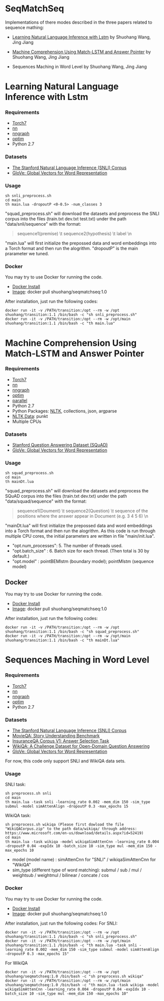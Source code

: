 # SeqMatchSeq
Implementations of there modes described in the three papers related to sequence mathing:

- [Learning Natural Language Inference with Lstm](https://arxiv.org/abs/1512.08849) by Shuohang Wang, Jing Jiang

- [Machine Comprehension Using Match-LSTM and Answer Pointer](https://arxiv.org/abs/1608.07905) by Shuohang Wang, Jing Jiang

- Sequences Maching in Word Level by Shuohang Wang, Jing Jiang

# Learning Natural Language Inference with Lstm

### Requirements
- [Torch7](https://github.com/torch/torch7)
- [nn](https://github.com/torch/nn)
- [nngraph](https://github.com/torch/nngraph)
- [optim](https://github.com/torch/optim)
- Python 2.7

### Datasets
- [The Stanford Natural Language Inference (SNLI) Corpus](http://nlp.stanford.edu/projects/snli/)
- [GloVe: Global Vectors for Word Representation](http://nlp.stanford.edu/data/glove.840B.300d.zip)

### Usage
```
sh snli_preprocess.sh
cd main
th main.lua -dropoutP <0-0.5> -num_classes 3
```

"squad_preprocess.sh" will download the datasets and preprocess the SNLI corpus into the files 
(train.txt dev.txt test.txt) under the path "data/snli/sequence" with the format:

>sequence1(premise) \t sequence2(hypothesis) \t label \n

"main.lua" will first initialize the prepossed data and word embeddings into a Torch format and 
then run the alogrithm. "dropoutP" is the main prarameter we tuned.

### Docker
You may try to use Docker for running the code.
- [Docker Install](https://github.com/codalab/codalab-worksheets/wiki/Installing-Docker)
- [Image](https://hub.docker.com/r/shuohang/seqmatchseq/): docker pull shuohang/seqmatchseq:1.0

After installation, just run the following codes:
```
docker run -it -v /PATH/transition:/opt --rm -w /opt      shuohang/transition:1.1 /bin/bash -c "sh snli_preprocess.sh"
docker run -it -v /PATH/transition:/opt --rm -w /opt/main shuohang/transition:1.1 /bin/bash -c "th main.lua"
```
# Machine Comprehension Using Match-LSTM and Answer Pointer

### Requirements
- [Torch7](https://github.com/torch/torch7)
- [nn](https://github.com/torch/nn)
- [nngraph](https://github.com/torch/nngraph)
- [optim](https://github.com/torch/optim)
- [parallel](https://github.com/clementfarabet/lua---parallel)
- Python 2.7
- Python Packages: [NLTK](http://www.nltk.org/install.html), collections, json, argparse
- [NLTK Data](http://www.nltk.org/data.html): punkt
- Multiple CPUs

### Datasets
- [Stanford Question Answering Dataset (SQuAD)](https://rajpurkar.github.io/SQuAD-explorer/)
- [GloVe: Global Vectors for Word Representation](http://nlp.stanford.edu/data/glove.840B.300d.zip)

### Usage
```
sh squad_preprocess.sh
cd main
th mainDt.lua 
```

"squad_preprocess.sh" will download the datasets and preprocess the SQuAD corpus into the files 
(train.txt dev.txt) under the path "data/squad/sequence" with the format:

>sequence1(Doument) \t sequence2(Question) \t sequence of the positions where the answer appear 
in Document (e.g. 3 4 5 6)  \n

"mainDt.lua" will first initialize the prepossed data and word embeddings into a Torch format and 
then run the alogrithm. As this code is run through multiple CPU cores, the initial parameters are
written in file "main/init.lua". 

- "opt.num_processes": 5. The number of threads used.
- "opt.batch_size"   : 6. Batch size for each thread. (Then total is 30 by default.)
- "opt.model"        : pointBEMlstm (boundary model); pointMlstm (sequence model)

## Docker
You may try to use Docker for running the code.
- [Docker Install](https://github.com/codalab/codalab-worksheets/wiki/Installing-Docker)
- [Image](https://hub.docker.com/r/shuohang/seqmatchseq/): docker pull shuohang/seqmatchseq:1.0

After installation, just run the following codes:
```
docker run -it -v /PATH/transition:/opt --rm -w /opt      shuohang/transition:1.1 /bin/bash -c "sh squad_preprocess.sh"
docker run -it -v /PATH/transition:/opt --rm -w /opt/main shuohang/transition:1.1 /bin/bash -c "th mainDt.lua"
```

# Sequences Maching in Word Level
### Requirements
- [Torch7](https://github.com/torch/torch7)
- [nn](https://github.com/torch/nn)
- [nngraph](https://github.com/torch/nngraph)
- [optim](https://github.com/torch/optim)
- Python 2.7

### Datasets
- [The Stanford Natural Language Inference (SNLI) Corpus](http://nlp.stanford.edu/projects/snli/)
- [MovieQA: Story Understanding Benchmark](http://movieqa.cs.toronto.edu/home/)
- [InsuranceQA Corpus V1: Answer Selection Task](https://github.com/shuzi/insuranceQA)
- [WikiQA: A Challenge Dataset for Open-Domain Question Answering](https://www.microsoft.com/en-us/research/publication/wikiqa-a-challenge-dataset-for-open-domain-question-answering/)
- [GloVe: Global Vectors for Word Representation](http://nlp.stanford.edu/data/glove.840B.300d.zip)

For now, this code only support SNLI and WikiQA data sets.

### Usage
SNLI task:
```
sh preprocess.sh snli
cd main
th main.lua -task snli -learning_rate 0.002 -mem_dim 150 -sim_type submul -model simAttenAlign -dropoutP 0.3 -max_epochs 15
```
WikiQA task:
```
sh preprocess.sh wikiqa (Please first dowload the file "WikiQACorpus.zip" to the path data/wikiqa/ through address: https://www.microsoft.com/en-us/download/details.aspx?id=52419)
cd main
th main.lua -task wikiqa -model wikiqaSimAttenCnn -learning_rate 0.004 -dropoutP 0.04 -expIdx 10 -batch_size 10 -sim_type mul -mem_dim 150 -max_epochs 10
```

- model (model name) : simAttenCnn for "SNLI" / wikiqaSimAttenCnn for "WikiQA"
- sim_type (different type of word matching): submul / sub / mul / weightsub / weightmul / bilinear / concate / cos

### Docker
You may try to use Docker for running the code.
- [Docker Install](https://github.com/codalab/codalab-worksheets/wiki/Installing-Docker)
- [Image](https://hub.docker.com/r/shuohang/seqmatchseq/): docker pull shuohang/seqmatchseq:1.0

After installation, just run the following codes:
For SNLI:
```
docker run -it -v /PATH/transition:/opt --rm -w /opt      shuohang/transition:1.1 /bin/bash -c "sh snli_preprocess.sh"
docker run -it -v /PATH/transition:/opt --rm -w /opt/main shuohang/transition:1.1 /bin/bash -c "th main.lua -task snli -learning_rate 0.002 -mem_dim 150 -sim_type submul -model simAttenAlign -dropoutP 0.3 -max_epochs 15"
```
For WikiQA
```
docker run -it -v /PATH/transition:/opt --rm -w /opt      shuohang/seqmatchseq:1.0 /bin/bash -c "sh preprocess.sh wikiqa"
docker run -it -v /PATH/transition:/opt --rm -w /opt/main shuohang/seqmatchseq:1.0 /bin/bash -c "th main.lua -task wikiqa -model wikiqaSimAttenCnn -learning_rate 0.004 -dropoutP 0.04 -expIdx 10 -batch_size 10 -sim_type mul -mem_dim 150 -max_epochs 10"
```
